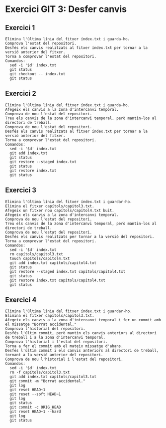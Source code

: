 Exercici GIT 3: Desfer canvis
=

Exercici 1
-
    Elimina l'última línia del fitxer índex.txt i guarda-ho.
    Comprova l'estat del repositori.
    Desfés els canvis realitzats al fitxer índex.txt per tornar a la versió anterior del fitxer.
    Torna a comprovar l'estat del repositori.
    Comandos:
      sed -i '$d' index.txt
      git status
      git checkout -- index.txt
      git status

Exercici 2
-
    Elimina l'última línia del fitxer índex.txt i guarda-ho.
    Afegeix els canvis a la zona d'intercanvi temporal.
    Comprova de nou l'estat del repositori.
    Treu els canvis de la zona d'intercanvi temporal, però mantin-los al directori de treball.
    Comprova de nou l'estat del repositori.
    Desfés els canvis realitzats al fitxer índex.txt per tornar a la versió anterior del fitxer.
    Torna a comprovar l'estat del repositori.
    Comandos:
      sed -i '$d' index.txt
      git add index.txt
      git status
      git restore --staged index.txt
      git status
      git restore index.txt
      git status

Exercici 3
-
    Elimina l'última línia del fitxer índex.txt i guardar-ho.
    Elimina el fitxer capítols/capitol3.txt.
    Afegeix un fitxer nou capítols/capitol4.txt buit.
    Afegeix els canvis a la zona d'intercanvi temporal.
    Comprova de nou l'estat del repositori.
    Treu els canvis de la zona d'intercanvi temporal, però mantin-los al directori de treball.
    Comprova de nou l'estat del repositori.
    Desfés els canvis realitzats per tornar a la versió del repositori.
    Torna a comprovar l'estat del repositori.     
    Comandos:
      sed -i '$d' index.txt
      rm capítols/capitol3.txt
      touch capítols/capitol4.txt
      git add index.txt capítols/capitol4.txt
      git status
      git restore --staged index.txt capítols/capitol4.txt
      git status
      git restore index.txt capítols/capitol4.txt
      git status
      

Exercici 4
-
    Elimina l'última línia del fitxer índex.txt i guardar-ho.
    Elimina el fitxer capítols/capitol3.txt.
    Afegeix els canvis a la zona d'intercanvi temporal i fer un commit amb el missatge "Borrat accidental."
    Comprova l'historial del repositori.
    Desfés l'últim commit, però mantin els canvis anteriors al directori de treball i a la zona d'intercanvi temporal.
    Comprova l'historial i l'estat del repositori.
    Torna a fer el commit amb el mateix missatge d'abans.
    Desfés l'últim commit i els canvis anteriors al directori de treball, tornant a la versió anterior del repositori.
    Comprova de nou l'historial i l'estat del repositori.
    Comandos:
      sed -i '$d' index.txt
      rm -f capítols/capitol3.txt
      git add index.txt capítols/capitol3.txt
      git commit -m "Borrat accidental."
      git log
      git reset HEAD~1
      git reset --soft HEAD~1
      git log
      git status
      git commit -c ORIG_HEAD
      git reset HEAD~1 --hard
      git log
      git status
